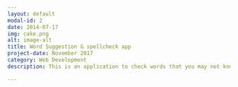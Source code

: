 ```yaml
---
layout: default
modal-id: 2
date: 2014-07-17
img: cake.png
alt: image-alt
title: Word Suggestion & spellcheck app
project-date: November 2017
category: Web Development
description: This is an application to check words that you may not know the spelling of. You can even start typing in words that you partially know and it will suggest words. <br> Check it out here <a href="https://autocorrect-and-spellcheck.herokuapp.com/"> Spell check app!</a>

---
```

